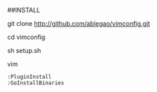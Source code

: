 ##INSTALL 


git clone http://github.com/ablegao/vimconfig.git

cd vimconfig 

sh setup.sh

vim 
    
    :PluginInstall 
    :GoInstallBinaries
